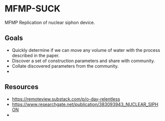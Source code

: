 # MFMP-SUCK
MFMP Replication of nuclear siphon device.

## Goals

- Quickly determine if we can move any volume of water with the process described in the paper.
- Discover a set of construction parameters and share with community.
- Collate discovered parameters from the community.
- 

## Resources

- https://remoteview.substack.com/p/o-day-relentless
- https://www.researchgate.net/publication/383093943_NUCLEAR_SIPHON
- 
